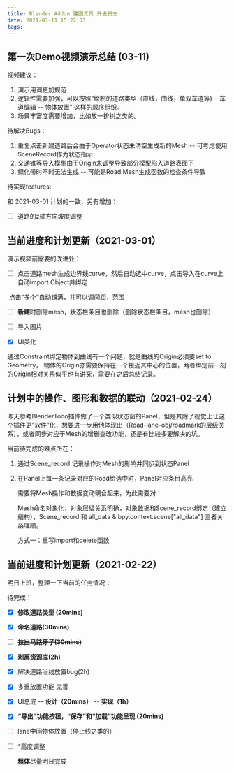 ```yaml
---
title: Blender Addon 建图工具 开发日志
date: 2021-03-11 15:22:53
tags:
---
```




## 第一次Demo视频演示总结 (03-11)

视频建议：

1. 演示用词更加规范
2. 逻辑性需要加强，可以按照“绘制的道路类型（直线，曲线，单双车道等)-- 车道编辑 -- 物体放置” 这样的顺序组织。
3. 场景丰富度需要增加，比如放一排树之类的。

待解决Bugs：

1. 重复点击新建道路后会由于Operator状态未清空生成新的Mesh -- 可考虑使用SceneRecord作为状态指示
2. 交通锥等导入模型由于Origin未调整导致部分模型陷入道路表面下
3. 绿化带时不时无法生成 -- 可能是Road Mesh生成函数的检查条件导致

待实现features:

  和 2021-03-01 计划的一致，另有增加：

- [ ] 道路的z轴方向坡度调整





## 当前进度和计划更新（2021-03-01）

演示视频前需要的改进处：

- [ ] 点击道路mesh生成边界线curve，然后自动选中curve，点击导入在curve上自动import Object并绑定


​																								点击“多个”自动铺满，并可以调间距，范围

- [ ] **新建**时删除mesh，状态栏条目也删除（删除状态栏条目，mesh也删除）

- [ ] 导入图片

- [x] UI美化



通过Constraint绑定物体到曲线有一个问题，就是曲线的Origin必须要set to Geometry， 物体的Origin亦需要保持在一个接近其中心的位置，两者绑定前一刻的Origin相对关系似乎也有讲究，需要在之后总结记录。



## 计划中的操作、图形和数据的联动（2021-02-24）

昨天参考BlenderTodo插件做了一个类似状态窗的Panel，但是其除了视觉上让这个插件更“软件”化，想要进一步用他体现出（Road-lane-obj/roadmark的层级关系），或者同步对应于Mesh的增删查改功能，还是有比较多要解决的坑。

当前待完成的难点所在：

1. 通过Scene_record 记录操作对Mesh的影响并同步到状态Panel

2. 在Panel上每一条记录对应的Road给选中时，Panel对应条目高亮

   需要将Mesh操作和数据变动耦合起来，为此需要对：

   Mesh命名对象化，对象层级关系明确，对象数据和Scene_record绑定（建立结构），Scene_record 和 all_data & bpy.context.scene["all_data"]  三者关系理顺。

   方式一：重写import和delete函数

   

## 当前进度和计划更新（2021-02-22）

明日上班，整理一下当前的任务情况：

待完成：

- [x] **修改道路类型 (20mins)**

- [x] **命名道路(30mins)**

- [ ] ~~**拉出马路牙子(30mins)**~~


- [x] **剥离资源库(2h)**

- [x] 解决道路沿线放置bug(2h)

- [x] 多重放置功能 完善

- [x] UI总成 -- **设计（20mins）** -- **实现（1h）**

- [x] **“导出”功能按钮，“保存”和“加载”功能呈现 (20mins)**

- [ ] lane中间物体放置（停止线之类的）

- [ ] *高度调整

  **粗体**尽量明日完成

